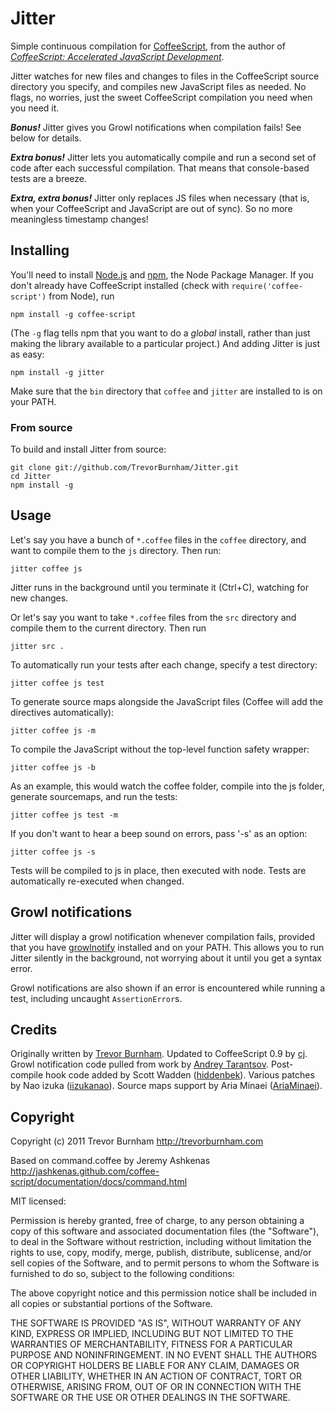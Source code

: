 # Jitter

Simple continuous compilation for [CoffeeScript](http://coffeescript.org), from the author
of *[CoffeeScript: Accelerated JavaScript Development](http://pragprog.com/titles/tbcoffee/coffeescript)*.

Jitter watches for new files and changes to files in the CoffeeScript source directory
you specify, and compiles new JavaScript files as needed. No flags, no worries, just the
sweet CoffeeScript compilation you need when you need it.

***Bonus!*** Jitter gives you Growl notifications when compilation fails! See below for
details.

***Extra bonus!*** Jitter lets you automatically compile and run a second set of code after
each successful compilation. That means that console-based tests are a breeze.

***Extra, extra bonus!*** Jitter only replaces JS files when necessary (that is, when your
CoffeeScript and JavaScript are out of sync). So no more meaningless timestamp changes!


## Installing

You'll need to install [Node.js](http://nodejs.org) and [npm](http://npmjs.org/), the
Node Package Manager. If you don't already have CoffeeScript installed (check with
`require('coffee-script')` from Node), run

    npm install -g coffee-script

(The `-g` flag tells npm that you want to do a *global* install, rather than just making
the library available to a particular project.) And adding Jitter is just as easy:

    npm install -g jitter

Make sure that the `bin` directory that `coffee` and `jitter` are installed to is on
your PATH.

### From source

To build and install Jitter from source:

    git clone git://github.com/TrevorBurnham/Jitter.git
    cd Jitter
    npm install -g

## Usage

Let's say you have a bunch of `*.coffee` files in the `coffee` directory, and want to
compile them to the `js` directory. Then run:

    jitter coffee js

Jitter runs in the background until you terminate it (Ctrl+C), watching for new changes.

Or let's say you want to take `*.coffee` files from the `src` directory and compile them
to the current directory. Then run

    jitter src .

To automatically run your tests after each change, specify a test directory:

    jitter coffee js test

To generate source maps alongside the JavaScript files (Coffee will add the directives automatically):

	jitter coffee js -m

To compile the JavaScript without the top-level function safety wrapper:

	jitter coffee js -b

As an example, this would watch the coffee folder, compile into the js folder, generate sourcemaps, and run the tests:

	jitter coffee js test -m

If you don't want to hear a beep sound on errors, pass '-s' as an option:

    jitter coffee js -s

Tests will be compiled to js in place, then executed with node. Tests are automatically
re-executed when changed.

## Growl notifications

Jitter will display a growl notification whenever compilation fails, provided that you
have [growlnotify](http://growl.info/extras.php) installed and on your PATH. This allows
you to run Jitter silently in the background, not worrying about it until you get a
syntax error.

Growl notifications are also shown if an error is encountered while running a test,
including uncaught `AssertionError`s.

## Credits

Originally written by [Trevor Burnham](http://github.com/TrevorBurnham). Updated to
CoffeeScript 0.9 by [cj](http://github.com/cj). Growl notification code pulled from work
by [Andrey Tarantsov](http://www.tarantsov.com/). Post-compile hook code added by Scott
Wadden ([hiddenbek](http://github.com/hiddenbek)). Various patches by Nao izuka ([iizukanao](https://github.com/iizukanao)). Source maps support by Aria Minaei ([AriaMinaei](https://github.com/AriaMinaei)).

## Copyright

Copyright (c) 2011 Trevor Burnham
http://trevorburnham.com

Based on command.coffee by Jeremy Ashkenas
http://jashkenas.github.com/coffee-script/documentation/docs/command.html

MIT licensed:

Permission is hereby granted, free of charge, to any person
obtaining a copy of this software and associated documentation
files (the "Software"), to deal in the Software without
restriction, including without limitation the rights to use,
copy, modify, merge, publish, distribute, sublicense, and/or sell
copies of the Software, and to permit persons to whom the
Software is furnished to do so, subject to the following
conditions:

The above copyright notice and this permission notice shall be
included in all copies or substantial portions of the Software.

THE SOFTWARE IS PROVIDED "AS IS", WITHOUT WARRANTY OF ANY KIND,
EXPRESS OR IMPLIED, INCLUDING BUT NOT LIMITED TO THE WARRANTIES
OF MERCHANTABILITY, FITNESS FOR A PARTICULAR PURPOSE AND
NONINFRINGEMENT. IN NO EVENT SHALL THE AUTHORS OR COPYRIGHT
HOLDERS BE LIABLE FOR ANY CLAIM, DAMAGES OR OTHER LIABILITY,
WHETHER IN AN ACTION OF CONTRACT, TORT OR OTHERWISE, ARISING
FROM, OUT OF OR IN CONNECTION WITH THE SOFTWARE OR THE USE OR
OTHER DEALINGS IN THE SOFTWARE.
